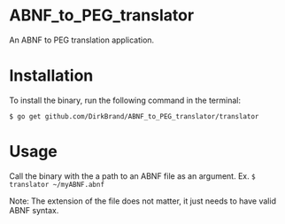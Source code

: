 ABNF_to_PEG_translator
======================

An ABNF to PEG translation application.

Installation
============
To install the binary, run the following command in the terminal:

`$ go get github.com/DirkBrand/ABNF_to_PEG_translator/translator`

Usage
=====
Call the binary with the a path to an ABNF file as an argument.
Ex. `$ translator ~/myABNF.abnf`

Note: The extension of the file does not matter, it just needs to have valid ABNF syntax.

